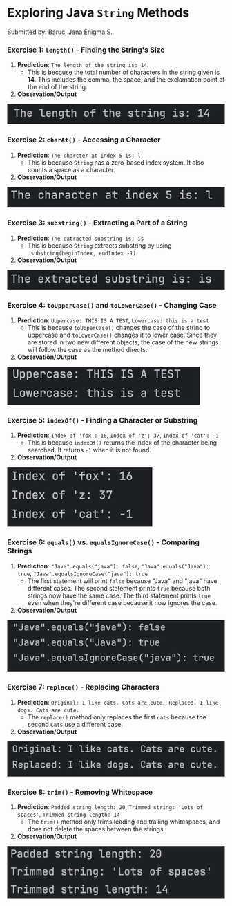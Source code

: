 # Exploring Java `String` Methods
Submitted by: Baruc, Jana Enigma S.

### Exercise 1: `length()`  - Finding the String's Size
1. **Prediction**: `The length of the string is: 14`. 
   * This is because the total number of characters in the string given is **14**. This includes the comma, the space, and the exclamation point at the end of the string.
2. **Observation/Output**

![Exercise 1 Output](exercise1.png)

### Exercise 2: `charAt()` - Accessing a Character
1. **Prediction**: `The charcter at index 5 is: l`
   * This is because `String` has a zero-based index system. It also counts a space as a character.
2. **Observation/Output**

![Exercise 2 Output](exercise2.png)

### Exercise 3: `substring()` - Extracting a Part of a String
1. **Prediction**: `The extracted substring is: is`
   * This is because `String` extracts substring by using `.substring(beginIndex, endIndex -1)`.
2. **Observation/Output**

![Exercise 3 Output](exercise3.png)

### Exercise 4: `toUpperCase()` and `toLowerCase()` - Changing Case
1. **Prediction**: `Uppercase: THIS IS A TEST`, `Lowercase: this is a test`
   * This is because `toUpperCase()` changes the case of the string to uppercase and  `toLowerCase()` changes it to lower case. Since they are stored in two new different objects, the case of the new strings will follow the case as the method directs.
2. **Observation/Output**

![Exercise 4 Output](exercise4.png)

### Exercise 5: `indexOf()` - Finding a Character or Substring
1. **Prediction**: `Index of 'fox': 16`, `Index of 'z': 37`, `Index of 'cat': -1`
   * This is because `indexOf()` returns the index of the character being searched. It returns `-1` when it is not found.
2. **Observation/Output**

![Exercise 5 Output](exercise5.png)

### Exercise 6: `equals()` vs. `equalsIgnoreCase()` - Comparing Strings
1. **Prediction**: `"Java".equals("java"): false`, `"Java".equals("Java"): true`, `"Java".equalsIgnoreCase("java"): true`
   * The first statement will print `false` because "Java" and "java" have different cases. The second statement prints `true` because both strings now have the same case. The third statement prints `true` even when they're different case because it now ignores the case.
2. **Observation/Output**

![Exercise 6 Output](exercise6.png)


### Exercise 7: `replace()` - Replacing Characters
1. **Prediction**: `Original: I like cats. Cats are cute.`, `Replaced: I like dogs. Cats are cute.`
   * The `replace()` method only replaces the first `cats` because the second `Cats` use a different case.
2. **Observation/Output**

![Exercise 7 Output](exercise7.png)


### Exercise 8: `trim()` - Removing Whitespace
1. **Prediction**: `Padded string length: 20`, `Trimmed string: 'Lots of spaces'`, `Trimmed string length: 14`
   * The `trim()` method only trims leading and trailing whitespaces, and does not delete the spaces between the strings.
2. **Observation/Output**

![Exercise 8 Output](exercise8.png)


